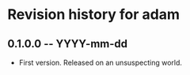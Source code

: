 # Revision history for adam

## 0.1.0.0 -- YYYY-mm-dd

* First version. Released on an unsuspecting world.
